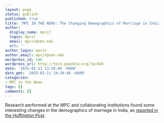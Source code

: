 ```yaml
---
layout: page
status: publish
published: true
title: 'MPC IN THE NEWS: The Changing Demographics of Marriage in India'
author:
  display_name: mpcit
  login: mpcit
  email: mpcit@umn.edu
  url: ''
author_login: mpcit
author_email: mpcit@umn.edu
wordpress_id: 548
wordpress_url: http://tech.popdata.org/?p=548
date: '2015-02-11 13:20:48 -0600'
date_gmt: '2015-02-11 19:20:48 -0600'
categories:
- MPC in the News
tags: []
comments: []
---
```

<p>Research performed at the MPC and collaborating institutions found some interesting changes in the demographics of marriage in India, as <a href="http://www.huffingtonpost.in/ridhi-kashyap/are-public-attitudes-abou_b_6639916.html">reported in the Huffington Post</a>.</p>
